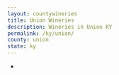 ```yaml
---
layout: countywineries
title: Union Wineries
description: Wineries in Union KY
permalink: /ky/union/
county: union
state: ky
---
```

-
